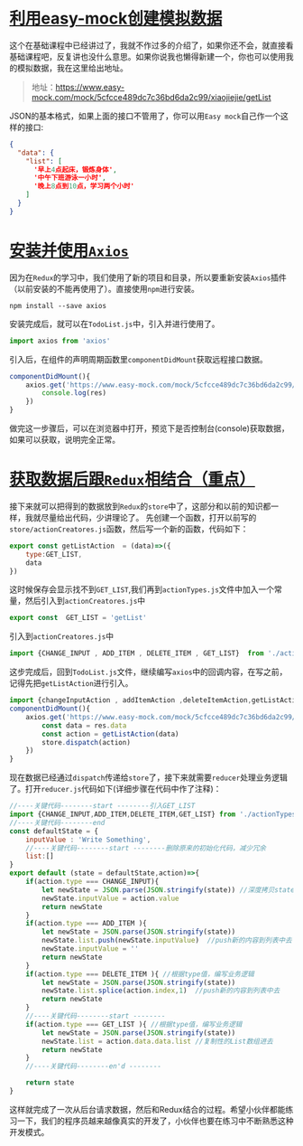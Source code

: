 # [利用easy-mock创建模拟数据](https://jspang.com/detailed?id=48#toc358)

这个在基础课程中已经讲过了，我就不作过多的介绍了，如果你还不会，就直接看基础课程吧，反复讲也没什么意思。如果你说我也懒得新建一个，你也可以使用我的模拟数据，我在这里给出地址。

> 地址：https://www.easy-mock.com/mock/5cfcce489dc7c36bd6da2c99/xiaojiejie/getList

JSON的基本格式，如果上面的接口不管用了，你可以用`Easy mock`自己作一个这样的接口:

```json
{
  "data": {
    "list": [
      '早上4点起床，锻炼身体',
      '中午下班游泳一小时',
      '晚上8点到10点，学习两个小时'
    ]
  }
}
```

# [安装并使用`Axios`](https://jspang.com/detailed?id=48#toc359)

因为在`Redux`的学习中，我们使用了新的项目和目录，所以要重新安装`Axios`插件（以前安装的不能再使用了）。直接使用`npm`进行安装。

```
npm install --save axios
```

安装完成后，就可以在`TodoList.js`中，引入并进行使用了。

```js
import axios from 'axios'
```

引入后，在组件的声明周期函数里`componentDidMount`获取远程接口数据。

```js
componentDidMount(){
    axios.get('https://www.easy-mock.com/mock/5cfcce489dc7c36bd6da2c99/xiaojiejie/getList').then((res)=>{
        console.log(res)
    })
}
```

做完这一步骤后，可以在浏览器中打开，预览下是否控制台(console)获取数据，如果可以获取，说明完全正常。

# [获取数据后跟`Redux`相结合（重点）](https://jspang.com/detailed?id=48#toc360)

接下来就可以把得到的数据放到`Redux`的`store`中了，这部分和以前的知识都一样，我就尽量给出代码，少讲理论了。 先创建一个函数，打开以前写的`store/actionCreatores.js`函数，然后写一个新的函数，代码如下：

```js
export const getListAction  = (data)=>({
    type:GET_LIST,
    data
})
```

这时候保存会显示找不到`GET_LIST`,我们再到`actionTypes.js`文件中加入一个常量，然后引入到`actionCreatores.js`中

```js
export const  GET_LIST = 'getList'
```

引入到`actionCreatores.js`中

```js
import {CHANGE_INPUT , ADD_ITEM , DELETE_ITEM , GET_LIST}  from './actionTypes'
```

这步完成后，回到`TodoList.js`文件，继续编写`axios`中的回调内容，在写之前，记得先把`getListAction`进行引入。

```js
import {changeInputAction , addItemAction ,deleteItemAction,getListAction} from './store/actionCreatores'
componentDidMount(){
    axios.get('https://www.easy-mock.com/mock/5cfcce489dc7c36bd6da2c99/xiaojiejie/getList').then((res)=>{    
        const data = res.data
        const action = getListAction(data)
        store.dispatch(action)
    })
}
```

现在数据已经通过`dispatch`传递给`store`了，接下来就需要`reducer`处理业务逻辑了。打开`reducer.js`代码如下(详细步骤在代码中作了注释)：

```js
//----关键代码--------start --------引入GET_LIST
import {CHANGE_INPUT,ADD_ITEM,DELETE_ITEM,GET_LIST} from './actionTypes'
//----关键代码--------end 
const defaultState = {
    inputValue : 'Write Something',
    //----关键代码--------start --------删除原来的初始化代码，减少冗余
    list:[]
}
export default (state = defaultState,action)=>{
    if(action.type === CHANGE_INPUT){
        let newState = JSON.parse(JSON.stringify(state)) //深度拷贝state
        newState.inputValue = action.value
        return newState
    }
    if(action.type === ADD_ITEM ){ 
        let newState = JSON.parse(JSON.stringify(state)) 
        newState.list.push(newState.inputValue)  //push新的内容到列表中去
        newState.inputValue = ''
        return newState
    }
    if(action.type === DELETE_ITEM ){ //根据type值，编写业务逻辑
        let newState = JSON.parse(JSON.stringify(state)) 
        newState.list.splice(action.index,1)  //push新的内容到列表中去
        return newState
    }
    //----关键代码--------start --------
    if(action.type === GET_LIST ){ //根据type值，编写业务逻辑
        let newState = JSON.parse(JSON.stringify(state)) 
        newState.list = action.data.data.list //复制性的List数组进去
        return newState
    }
    //----关键代码--------en'd --------

    return state
}
```

这样就完成了一次从后台请求数据，然后和Redux结合的过程。希望小伙伴都能练习一下，我们的程序员越来越像真实的开发了，小伙伴也要在练习中不断熟悉这种开发模式。
